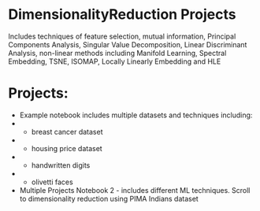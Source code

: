 # DimensionalityReduction Projects
Includes techniques of feature selection, mutual information, Principal Components Analysis, Singular Value Decomposition, Linear Discriminant Analysis, non-linear methods including Manifold Learning, Spectral Embedding, TSNE, ISOMAP, Locally Linearly Embedding and HLE

# Projects:
* Example notebook includes multiple datasets and techniques including:
* -  breast cancer dataset
* - housing price dataset
* - handwritten digits
* - olivetti faces
* Multiple Projects Notebook 2 - includes different ML techniques. Scroll to dimensionality reduction using PIMA Indians dataset

